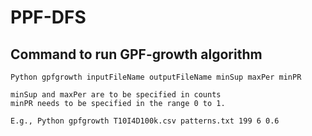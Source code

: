 # PPF-DFS

## Command to run GPF-growth algorithm
    Python gpfgrowth inputFileName outputFileName minSup maxPer minPR
    
    minSup and maxPer are to be specified in counts
    minPR needs to be specified in the range 0 to 1.
    
    E.g., Python gpfgrowth T10I4D100k.csv patterns.txt 199 6 0.6
